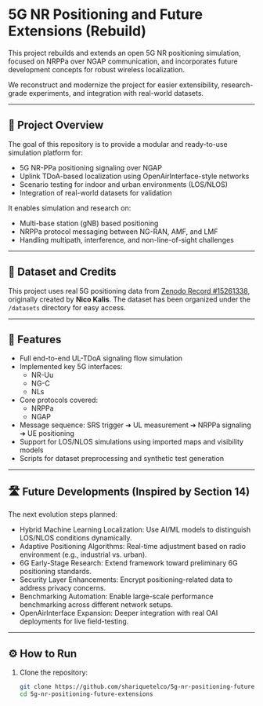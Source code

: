 # 5G NR Positioning and Future Extensions (Rebuild)

This project rebuilds and extends an open 5G NR positioning simulation, focused on NRPPa over NGAP communication, and incorporates future development concepts for robust wireless localization.

We reconstruct and modernize the project for easier extensibility, research-grade experiments, and integration with real-world datasets.

---

## 📡 Project Overview

The goal of this repository is to provide a modular and ready-to-use simulation platform for:
- 5G NR-PPa positioning signaling over NGAP
- Uplink TDoA-based localization using OpenAirInterface-style networks
- Scenario testing for indoor and urban environments (LOS/NLOS)
- Integration of real-world datasets for validation

It enables simulation and research on:
- Multi-base station (gNB) based positioning
- NRPPa protocol messaging between NG-RAN, AMF, and LMF
- Handling multipath, interference, and non-line-of-sight challenges

---

## 📂 Dataset and Credits

This project uses real 5G positioning data from [Zenodo Record #15261338](https://zenodo.org/records/15261338), originally created by **Nico Kalis**.
The dataset has been organized under the `/datasets` directory for easy access.

---

## 🚀 Features
- Full end-to-end UL-TDoA signaling flow simulation
- Implemented key 5G interfaces:
  - NR-Uu
  - NG-C
  - NLs
- Core protocols covered:
  - NRPPa
  - NGAP
- Message sequence: SRS trigger ➔ UL measurement ➔ NRPPa signaling ➔ UE positioning
- Support for LOS/NLOS simulations using imported maps and visibility models
- Scripts for dataset preprocessing and synthetic test generation

---

## 🛣️ Future Developments (Inspired by Section 14)

The next evolution steps planned:
- Hybrid Machine Learning Localization: Use AI/ML models to distinguish LOS/NLOS conditions dynamically.
- Adaptive Positioning Algorithms: Real-time adjustment based on radio environment (e.g., industrial vs. urban).
- 6G Early-Stage Research: Extend framework toward preliminary 6G positioning standards.
- Security Layer Enhancements: Encrypt positioning-related data to address privacy concerns.
- Benchmarking Automation: Enable large-scale performance benchmarking across different network setups.
- OpenAirInterface Expansion: Deeper integration with real OAI deployments for live field-testing.

---

## ⚙️ How to Run

1. Clone the repository:
   ```bash
   git clone https://github.com/shariquetelco/5g-nr-positioning-future-extensions.git
   cd 5g-nr-positioning-future-extensions

